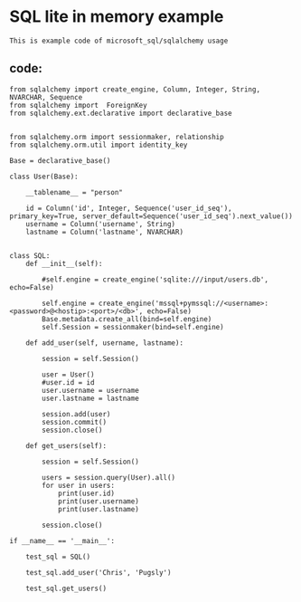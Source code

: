 # SQL lite in memory example

    This is example code of microsoft_sql/sqlalchemy usage
    
## code:

    from sqlalchemy import create_engine, Column, Integer, String, NVARCHAR, Sequence
    from sqlalchemy import  ForeignKey
    from sqlalchemy.ext.declarative import declarative_base


    from sqlalchemy.orm import sessionmaker, relationship
    from sqlalchemy.orm.util import identity_key

    Base = declarative_base()

    class User(Base):
        
        __tablename__ = "person"
        
        id = Column('id', Integer, Sequence('user_id_seq'), primary_key=True, server_default=Sequence('user_id_seq').next_value())
        username = Column('username', String)
        lastname = Column('lastname', NVARCHAR)
        
        
    class SQL:
        def __init__(self):
            
            #self.engine = create_engine('sqlite:///input/users.db', echo=False)
            
            self.engine = create_engine('mssql+pymssql://<username>:<password>@<hostip>:<port>/<db>', echo=False)
            Base.metadata.create_all(bind=self.engine)
            self.Session = sessionmaker(bind=self.engine)
        
        def add_user(self, username, lastname):
            
            session = self.Session()
            
            user = User()
            #user.id = id
            user.username = username
            user.lastname = lastname
            
            session.add(user)
            session.commit()
            session.close()
            
        def get_users(self):
            
            session = self.Session()
            
            users = session.query(User).all()
            for user in users:
                print(user.id)
                print(user.username)
                print(user.lastname)
            
            session.close()

    if __name__ == '__main__':

        test_sql = SQL()
        
        test_sql.add_user('Chris', 'Pugsly')
        
        test_sql.get_users()
